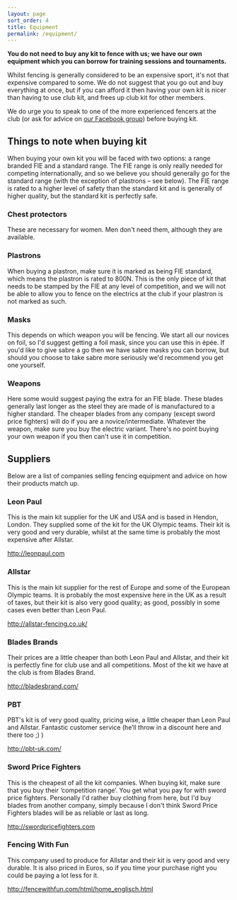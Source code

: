 ```yaml
---
layout: page
sort_order: 4
title: Equipment
permalink: /equipment/
---
```


**You do not need to buy any kit to fence with us; we have our own equipment which you can borrow for training sessions and tournaments.**

Whilst fencing is generally considered to be an expensive sport, it's not that expensive compared to some. We do not suggest that you go out and buy everything at once, but if you can afford it then having your own kit is nicer than having to use club kit, and frees up club kit for other members.

We do urge you to speak to one of the more experienced fencers at the club (or ask for advice on [our Facebook group]({{site.links.facebook_group}})) before buying kit.

Things to note when buying kit
------------------------------

When buying your own kit you will be faced with two options: a range branded FIE and a standard range. The FIE range is only really needed for competing internationally, and so we believe you should generally go for the standard range (with the exception of plastrons – see below). The FIE range is rated to a higher level of safety than the standard kit and is generally of higher quality, but the standard kit is perfectly safe.

### Chest protectors ###

These are necessary for women. Men don't need them, although they are available.

### Plastrons ###

When buying a plastron, make sure it is marked as being FIE standard, which means the plastron is rated to 800N. This is the only piece of kit that needs to be stamped by the FIE at any level of competition, and we will not be able to allow you to fence on the electrics at the club if your plastron is not marked as such.

### Masks ###

This depends on which weapon you will be fencing. We start all our novices on foil, so I'd suggest getting a foil mask, since you can use this in épée. If you'd like to give sabre a go then we have sabre masks you can borrow, but should you choose to take sabre more seriously we'd recommend you get one yourself.

### Weapons ###

Here some would suggest paying the extra for an FIE blade. These blades generally last longer as the steel they are made of is manufactured to a higher standard. The cheaper blades from any company (except sword price fighters) will do if you are a novice/intermediate. Whatever the weapon, make sure you buy the electric variant. There's no point buying your own weapon if you then can't use it in competition.

Suppliers
---------

Below are a list of companies selling fencing equipment and advice on how their products match up.

### Leon Paul ###

This is the main kit supplier for the UK and USA and is based in Hendon, London. They supplied some of the kit for the UK Olympic teams. Their kit is very good and very durable, whilst at the same time is probably the most expensive after Allstar.

<http://leonpaul.com>

### Allstar ###

This is the main kit supplier for the rest of Europe and some of the European Olympic teams. It is probably the most expensive here in the UK as a result of taxes, but their kit is also very good quality; as good, possibly in some cases even better than Leon Paul.

<http://allstar-fencing.co.uk/>

### Blades Brands ###

Their prices are a little cheaper than both Leon Paul and Allstar, and their kit is perfectly fine for club use and all competitions. Most of the kit we have at the club is from Blades Brand.

<http://bladesbrand.com/>

### PBT ###

PBT's kit is of very good quality, pricing wise, a little cheaper than Leon Paul and Allstar. Fantastic customer service (he’ll throw in a discount here and there too ;) )

<http://pbt-uk.com/>

### Sword Price Fighters ###

This is the cheapest of all the kit companies. When buying kit, make sure that you buy their ‘competition range’. You get what you pay for with sword price fighters. Personally I'd rather buy clothing from here, but I'd buy blades from another company, simply because I don't think Sword Price Fighters blades will be as reliable or last as long.

<http://swordpricefighters.com>

### Fencing With Fun ###

This company used to produce for Allstar and their kit is very good and very durable. It is also priced in Euros, so if you time your purchase right you could be paying a lot less for it.

<http://fencewithfun.com/html/home_englisch.html>

